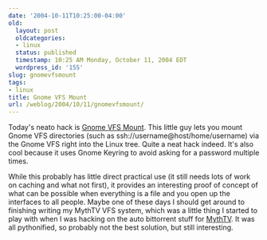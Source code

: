 ```yaml
---
date: '2004-10-11T10:25:00-04:00'
old:
  layout: post
  oldcategories:
  - linux
  status: published
  timestamp: 10:25 AM Monday, October 11, 2004 EDT
  wordpress_id: '155'
slug: gnomevfsmount
tags:
- linux
title: Gnome VFS Mount
url: /weblog/2004/10/11/gnomevfsmount/
---
```


Today's neato hack is [Gnome VFS Mount](http://primates.ximian.com/~sandino/gnomevfs-mount/index.html).  This little guy lets you mount Gnome VFS
directories (such as ssh://username@host/home/username) via the Gnome VFS right
into the Linux tree.  Quite a neat hack indeed.  It's also cool because it
uses Gnome Keyring to avoid asking for a password multiple times.






While this probably has little direct practical use (it still needs lots of
work on caching and what not first), it provides an interesting proof of
concept of what can be possible when everything is a file and you open up the
interfaces to all people.  Maybe one of these days I should get around to
finishing writing my MythTV VFS system, which was a little thing I started
to play with when I was hacking on the auto bittorrent stuff for
[MythTV](http://www.mythtv.org/).  It was all pythonified, so
probably not the best solution, but still interesting.
